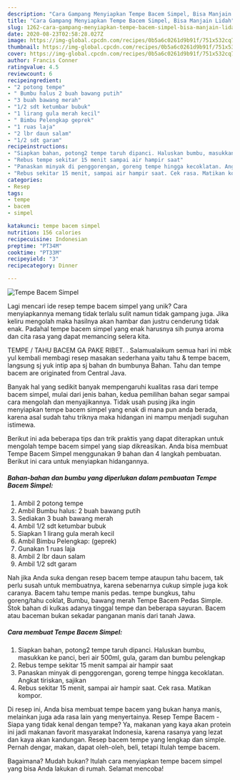 ```yaml
---
description: "Cara Gampang Menyiapkan Tempe Bacem Simpel, Bisa Manjain Lidah"
title: "Cara Gampang Menyiapkan Tempe Bacem Simpel, Bisa Manjain Lidah"
slug: 1262-cara-gampang-menyiapkan-tempe-bacem-simpel-bisa-manjain-lidah
date: 2020-08-23T02:58:28.027Z
image: https://img-global.cpcdn.com/recipes/0b5a6c0261d9b91f/751x532cq70/tempe-bacem-simpel-foto-resep-utama.jpg
thumbnail: https://img-global.cpcdn.com/recipes/0b5a6c0261d9b91f/751x532cq70/tempe-bacem-simpel-foto-resep-utama.jpg
cover: https://img-global.cpcdn.com/recipes/0b5a6c0261d9b91f/751x532cq70/tempe-bacem-simpel-foto-resep-utama.jpg
author: Francis Conner
ratingvalue: 4.5
reviewcount: 6
recipeingredient:
- "2 potong tempe"
- " Bumbu halus 2 buah bawang putih"
- "3 buah bawang merah"
- "1/2 sdt ketumbar bubuk"
- "1 lirang gula merah kecil"
- " Bimbu Pelengkap geprek"
- "1 ruas laja"
- "2 lbr daun salam"
- "1/2 sdt garam"
recipeinstructions:
- "Siapkan bahan, potong2 tempe taruh dipanci. Haluskan bumbu, masukkan ke panci, beri air 500ml, gula, garam dan bumbu pelengkap"
- "Rebus tempe sekitar 15 menit sampai air hampir saat"
- "Panaskan minyak di penggorengan, goreng tempe hingga kecoklatan. Angkat tiriskan, sajikan"
- "Rebus sekitar 15 menit, sampai air hampir saat. Cek rasa. Matikan kompor."
categories:
- Resep
tags:
- tempe
- bacem
- simpel

katakunci: tempe bacem simpel 
nutrition: 156 calories
recipecuisine: Indonesian
preptime: "PT34M"
cooktime: "PT33M"
recipeyield: "3"
recipecategory: Dinner

---
```



![Tempe Bacem Simpel](https://img-global.cpcdn.com/recipes/0b5a6c0261d9b91f/751x532cq70/tempe-bacem-simpel-foto-resep-utama.jpg)

Lagi mencari ide resep tempe bacem simpel yang unik? Cara menyiapkannya memang tidak terlalu sulit namun tidak gampang juga. Jika keliru mengolah maka hasilnya akan hambar dan justru cenderung tidak enak. Padahal tempe bacem simpel yang enak harusnya sih punya aroma dan cita rasa yang dapat memancing selera kita.

TEMPE / TAHU BACEM GA PAKE RIBET. ‍. Salamualaikum semua hari ini mbk yul kembali membagi resep masakan sederhana yaitu tahu &amp; tempe bacem, langsung sj yuk intip apa sj bahan dn bumbunya Bahan. Tahu dan tempe bacem are originated from Central Java.

Banyak hal yang sedikit banyak mempengaruhi kualitas rasa dari tempe bacem simpel, mulai dari jenis bahan, kedua pemilihan bahan segar sampai cara mengolah dan menyajikannya. Tidak usah pusing jika ingin menyiapkan tempe bacem simpel yang enak di mana pun anda berada, karena asal sudah tahu triknya maka hidangan ini mampu menjadi suguhan istimewa.


Berikut ini ada beberapa tips dan trik praktis yang dapat diterapkan untuk mengolah tempe bacem simpel yang siap dikreasikan. Anda bisa membuat Tempe Bacem Simpel menggunakan 9 bahan dan 4 langkah pembuatan. Berikut ini cara untuk menyiapkan hidangannya.

<!--inarticleads1-->

##### Bahan-bahan dan bumbu yang diperlukan dalam pembuatan Tempe Bacem Simpel:

1. Ambil 2 potong tempe
1. Ambil  Bumbu halus: 2 buah bawang putih
1. Sediakan 3 buah bawang merah
1. Ambil 1/2 sdt ketumbar bubuk
1. Siapkan 1 lirang gula merah kecil
1. Ambil  Bimbu Pelengkap: (geprek)
1. Gunakan 1 ruas laja
1. Ambil 2 lbr daun salam
1. Ambil 1/2 sdt garam


Nah jika Anda suka dengan resep bacem tempe ataupun tahu bacem, tak perlu susah untuk membuatnya, karena sebenarnya cukup simple juga kok caranya. Bacem tahu tempe manis pedas. tempe bungkus, tahu goreng/tahu coklat, Bumbu, bawang merah Tempe Bacem Pedas Simple. Stok bahan di kulkas adanya tinggal tempe dan beberapa sayuran. Bacem atau baceman bukan sekadar panganan manis dari tanah Jawa. 

<!--inarticleads2-->

##### Cara membuat Tempe Bacem Simpel:

1. Siapkan bahan, potong2 tempe taruh dipanci. Haluskan bumbu, masukkan ke panci, beri air 500ml, gula, garam dan bumbu pelengkap
1. Rebus tempe sekitar 15 menit sampai air hampir saat
1. Panaskan minyak di penggorengan, goreng tempe hingga kecoklatan. Angkat tiriskan, sajikan
1. Rebus sekitar 15 menit, sampai air hampir saat. Cek rasa. Matikan kompor.


Di resep ini, Anda bisa membuat tempe bacem yang bukan hanya manis, melainkan juga ada rasa lain yang menyertainya. Resep Tempe Bacem - Siapa yang tidak kenal dengan tempe? Ya, makanan yang kaya akan protein ini jadi makanan favorit masyarakat Indonesia, karena rasanya yang lezat dan kaya akan kandungan. Resep bacem tempe yang lengkap dan simple. Pernah dengar, makan, dapat oleh-oleh, beli, tetapi Itulah tempe bacem. 

Bagaimana? Mudah bukan? Itulah cara menyiapkan tempe bacem simpel yang bisa Anda lakukan di rumah. Selamat mencoba!

